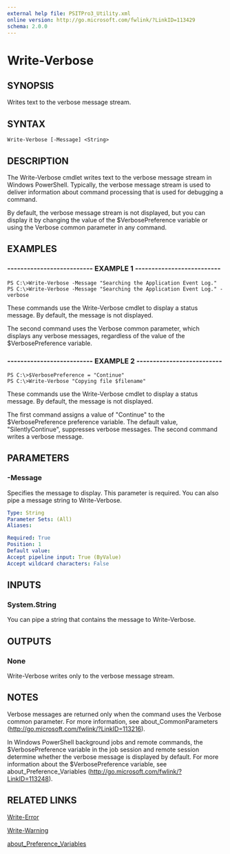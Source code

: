 ```yaml
---
external help file: PSITPro3_Utility.xml
online version: http://go.microsoft.com/fwlink/?LinkID=113429
schema: 2.0.0
---
```


# Write-Verbose
## SYNOPSIS
Writes text to the verbose message stream.

## SYNTAX

```
Write-Verbose [-Message] <String>
```

## DESCRIPTION
The Write-Verbose cmdlet writes text to the verbose message stream in Windows PowerShell.
Typically, the verbose message stream is used to deliver information about command processing that is used for debugging a command.

By default, the verbose message stream is not displayed, but you can display it by changing the value of the $VerbosePreference variable or using the Verbose common parameter in any command.

## EXAMPLES

### -------------------------- EXAMPLE 1 --------------------------
```
PS C:\>Write-Verbose -Message "Searching the Application Event Log."
PS C:\>Write-Verbose -Message "Searching the Application Event Log." -verbose
```

These commands use the Write-Verbose cmdlet to display a status message.
By default, the message is not displayed.

The second command uses the Verbose common parameter, which displays any verbose messages, regardless of the value of the $VerbosePreference variable.

### -------------------------- EXAMPLE 2 --------------------------
```
PS C:\>$VerbosePreference = "Continue"
PS C:\>Write-Verbose "Copying file $filename"
```

These commands use the Write-Verbose cmdlet to display a status message.
By default, the message is not displayed.

The first command assigns a value of "Continue" to the $VerbosePreference preference variable.
The default value, "SilentlyContinue", suppresses verbose messages.
The second command writes a verbose message.

## PARAMETERS

### -Message
Specifies the message to display.
This parameter is required.
You can also pipe a message string to Write-Verbose.

```yaml
Type: String
Parameter Sets: (All)
Aliases: 

Required: True
Position: 1
Default value: 
Accept pipeline input: True (ByValue)
Accept wildcard characters: False
```

## INPUTS

### System.String
You can pipe a string that contains the message to Write-Verbose.

## OUTPUTS

### None
Write-Verbose writes only to the verbose message stream.

## NOTES
Verbose messages are returned only when the command uses the Verbose common parameter.
For more information, see about_CommonParameters (http://go.microsoft.com/fwlink/?LinkID=113216).

In Windows PowerShell background jobs and remote commands, the $VerbosePreference variable in the job session and remote session determine whether the verbose message is displayed by default.
For more information about the $VerbosePreference variable, see about_Preference_Variables (http://go.microsoft.com/fwlink/?LinkID=113248).

## RELATED LINKS

[Write-Error](eedfea70-5aa7-4d20-b87d-f8e1147b1b42)

[Write-Warning](8e53946e-1762-40e6-ab70-5307f6fc2a98)

[about_Preference_Variables](045a7fe7-cf63-4f89-8835-d01c9579d1c8)

